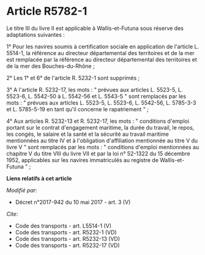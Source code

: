 # Article R5782-1

Le titre III du livre II est applicable à Wallis-et-Futuna sous réserve des adaptations suivantes : 

1° Pour les navires soumis à certification sociale en application de l'article L. 5514-1, la référence au directeur
départemental des territoires et de la mer est remplacée par la référence au directeur départemental des territoires et de la
mer des Bouches-du-Rhône ; 

2° Les 1° et 6° de l'article R. 5232-1 sont supprimés ; 

3° A l'article R. 5232-17, les mots : " prévues aux articles L. 5523-5, L. 5523-6, L. 5542-50 à L. 5542-56 et L. 5543-5 "
sont remplacés par les mots : " prévues aux articles L. 5523-5, L. 5523-6, L. 5542-56, L. 5785-3-3 et L. 5785-5-19 en tant
qu'il concerne le rapatriement " ; 

4° Aux articles R. 5232-13 et R. 5232-17, les mots : " conditions d'emploi portant sur le contrat d'engagement maritime, la
durée du travail, le repos, les congés, le salaire et la santé et la sécurité au travail maritime mentionnées au titre IV et
à l'obligation d'affiliation mentionnée au titre V du livre V " sont remplacés par les mots : " conditions d'emploi
mentionnées au chapitre V du titre VIII du livre VII et par la loi n° 52-1322 du 15 décembre 1952, applicables sur les
navires immatriculés au registre de Wallis-et-Futuna " ;

**Liens relatifs à cet article**

_Modifié par_:

  - Décret n°2017-942 du 10 mai 2017 - art. 3 (V)

_Cite_:

  - Code des transports - art. L5514-1 (V)
  - Code des transports - art. R5232-1 (VD)
  - Code des transports - art. R5232-13 (VD)
  - Code des transports - art. R5232-17 (VD)
